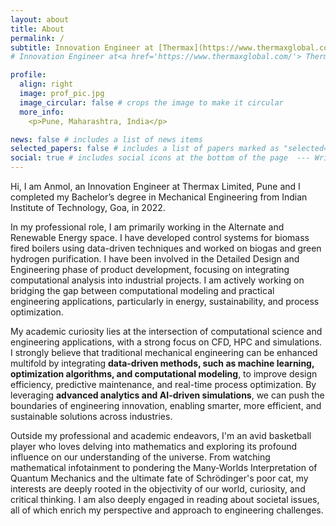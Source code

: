 ```yaml
---
layout: about
title: About
permalink: /
subtitle: Innovation Engineer at [Thermax](https://www.thermaxglobal.com/)
# Innovation Engineer at<a href='https://www.thermaxglobal.com/'> Thermax</a>, Thermax Limited | IIT Goa

profile:
  align: right
  image: prof_pic.jpg
  image_circular: false # crops the image to make it circular
  more_info:
    <p>Pune, Maharashtra, India</p>

news: false # includes a list of news items
selected_papers: false # includes a list of papers marked as "selected={true}"
social: true # includes social icons at the bottom of the page  --- Write your biography here. Tell the world about yourself. Link to your favorite [subreddit](http://reddit.com). You can put a picture in, too. The code is already in, just name your picture `prof_pic.jpg` and put it #in the `img/` folder. # Put your address / P.O. box / other info right below your picture. You can also disable any of these elements #by editing `profile` property of the YAML header of your `_pages/about.md`. Edit `_bibliography/papers.bib` #and Jekyll will render your [publications page](/al-folio/publications/) automatically. # Link to your social media connections, too. This theme is set up to use [Font Awesome icons](https://# fontawesome.com/) and [Academicons](https://jpswalsh.github.io/academicons/), like the ones below. Add your # Facebook, Twitter, LinkedIn, Google Scholar, or just disable all of them.
---
```


Hi, I am Anmol, an Innovation Engineer at Thermax Limited, Pune and I completed my Bachelor’s degree in Mechanical Engineering from Indian Institute of Technology, Goa, in 2022.

In my professional role, I am primarily working in the Alternate and Renewable Energy space. I have developed control systems for biomass fired boilers using data-driven techniques and worked on biogas and green hydrogen purification. I have been involved in the Detailed Design and Engineering phase of product development, focusing on integrating computational analysis into industrial projects. I am actively working on bridging the gap between computational modeling and practical engineering applications, particularly in energy, sustainability, and process optimization. 

My academic curiosity lies at the intersection of computational science and engineering applications, with a strong focus on CFD, HPC and simulations. I strongly believe that traditional mechanical engineering can be enhanced multifold by integrating **data-driven methods, such as machine learning, optimization algorithms, and computational modeling**, to improve design efficiency, predictive maintenance, and real-time process optimization. By leveraging **advanced analytics and AI-driven simulations**, we can push the boundaries of engineering innovation, enabling smarter, more efficient, and sustainable solutions across industries.

Outside my professional and academic endeavors, I'm an avid basketball player who loves delving into mathematics and exploring its profound influence on our understanding of the universe. From watching mathematical infotainment to pondering the Many-Worlds Interpretation of Quantum Mechanics and the ultimate fate of Schrödinger's poor cat, my interests are deeply rooted in the objectivity of our world, curiosity, and critical thinking. I am also deeply engaged in reading about societal issues, all of which enrich my perspective and approach to engineering challenges.
